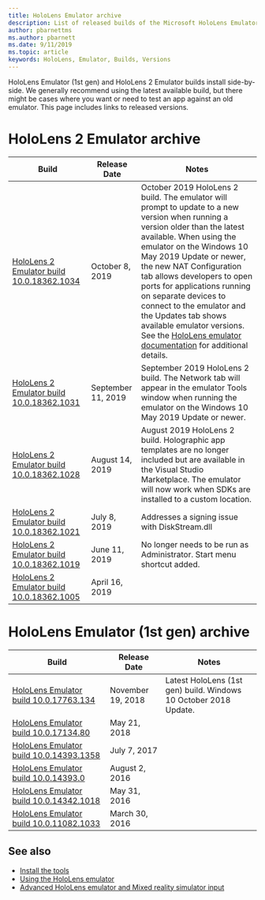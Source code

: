 ```yaml
---
title: HoloLens Emulator archive
description: List of released builds of the Microsoft HoloLens Emulator.
author: pbarnettms
ms.author: pbarnett
ms.date: 9/11/2019
ms.topic: article
keywords: HoloLens, Emulator, Builds, Versions
---
```



HoloLens Emulator (1st gen) and HoloLens 2 Emulator builds install side-by-side. We generally recommend using the latest available build, but there might be cases where you want or need to test an app against an old emulator. This page includes links to released versions.


# HoloLens 2 Emulator archive


|  Build |  Release Date |  Notes | 
|----------|----------|----------|
|  [HoloLens 2 Emulator build 10.0.18362.1034](https://go.microsoft.com/fwlink/?linkid=2106649) | October 8, 2019 | October 2019 HoloLens 2 build.  The emulator will prompt to update to a new version when running a version older than the latest available.  When using the emulator on the Windows 10 May 2019 Update or newer, the new NAT Configuration tab allows developers to open ports for applications running on separate devices to connect to the emulator and the Updates tab shows available emulator versions.  See the [HoloLens emulator documentation](using-the-hololens-emulator.md) for additional details. |
|  [HoloLens 2 Emulator build 10.0.18362.1031](https://go.microsoft.com/fwlink/?linkid=2103724) | September 11, 2019 | September 2019 HoloLens 2 build.  The Network tab will appear in the emulator Tools window when running the emulator on the Windows 10 May 2019 Update or newer. |
|  [HoloLens 2 Emulator build 10.0.18362.1028](https://go.microsoft.com/fwlink/?linkid=2101019) | August 14, 2019 | August 2019 HoloLens 2 build.  Holographic app templates are no longer included but are available in the Visual Studio Marketplace.  The emulator will now work when SDKs are installed to a custom location. |
|  [HoloLens 2 Emulator build 10.0.18362.1021](https://go.microsoft.com/fwlink/?linkid=2098508) | July 8, 2019 | Addresses a signing issue with DiskStream.dll |
|  [HoloLens 2 Emulator build 10.0.18362.1019](https://go.microsoft.com/fwlink/?linkid=2095316) | June 11, 2019 | No longer needs to be run as Administrator.  Start menu shortcut added. |
|  [HoloLens 2 Emulator build 10.0.18362.1005](https://go.microsoft.com/fwlink/?linkid=2087187) | April 16, 2019 |  |


# HoloLens Emulator (1st gen) archive


|  Build |  Release Date |  Notes | 
|----------|----------|----------|
|  [HoloLens Emulator build 10.0.17763.134](https://go.microsoft.com/fwlink/?linkid=2065980) | November 19, 2018 | Latest HoloLens (1st gen) build. Windows 10 October 2018 Update. |
|  [HoloLens Emulator build 10.0.17134.80](https://go.microsoft.com/fwlink/?linkid=874531) | May 21, 2018 | 
|  [HoloLens Emulator build 10.0.14393.1358](https://go.microsoft.com/fwlink/?linkid=852626) |  July 7, 2017 |
|  [HoloLens Emulator build 10.0.14393.0](http://go.microsoft.com/fwlink/?LinkID=823018) |  August 2, 2016 |
|  [HoloLens Emulator build 10.0.14342.1018](http://go.microsoft.com/fwlink/?LinkID=823018) |  May 31, 2016 |
|  [HoloLens Emulator build 10.0.11082.1033](http://go.microsoft.com/fwlink/?LinkID=724053) |  March 30, 2016 |

## See also
* [Install the tools](install-the-tools.md)
* [Using the HoloLens emulator](using-the-hololens-emulator.md)
* [Advanced HoloLens emulator and Mixed reality simulator input](advanced-hololens-emulator-and-mixed-reality-simulator-input.md)
